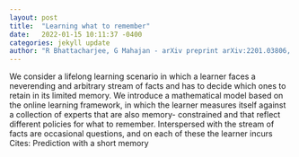 ```yaml
---
layout: post
title:  "Learning what to remember"
date:   2022-01-15 10:11:37 -0400
categories: jekyll update
author: "R Bhattacharjee, G Mahajan - arXiv preprint arXiv:2201.03806, 2022"
---
```

We consider a lifelong learning scenario in which a learner faces a neverending and arbitrary stream of facts and has to decide which ones to retain in its limited memory. We introduce a mathematical model based on the online learning framework, in which the learner measures itself against a collection of experts that are also memory- constrained and that reflect different policies for what to remember. Interspersed with the stream of facts are occasional questions, and on each of these the learner incurs Cites: Prediction with a short memory